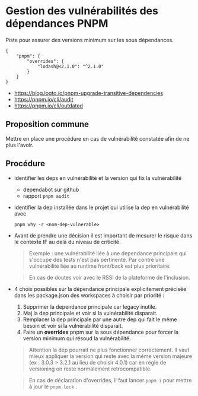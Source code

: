 # Gestion des vulnérabilités des dépendances PNPM

Piste pour assurer des versions minimum sur les sous dépendances.

```
{
    "pnpm": {
        "overrides": {
            "lodash@<2.1.0": "^2.1.0"
        }
    }
}
```

- https://blog.logto.io/pnpm-upgrade-transitive-dependencies
- https://pnpm.io/cli/audit
- https://pnpm.io/cli/outdated

## Proposition commune

Mettre en place une procédure en cas de vulnérabilité constatée afin de ne plus l'avoir.

## Procédure

- identifier les deps en vulnérabilité et la version qui fix la vulnérabilité
  - dependabot sur github
  - rapport `pnpm audit`
- identifier la dep installée dans le projet qui utilise la dep en vulnérabilité avec

  `pnpm why -r <nom-dep-vulnerable>`

- Avant de prendre une décision il est important de mesurer le risque dans le contexte IF au delà du niveau de criticité.

  > Exemple : une vulnérabilité liée à une dependance principale qui s'occupe des tests n'est pas pertinente. Par contre une vulnérabilité liée au runtime front/back est plus prioritaire.

  > En cas de doutes voir avec le RSSI de la plateforme de l'inclusion.

- 4 choix possibles sur la dépendance principale explicitement précisée dans les package.json des workspaces à choisir par priorité :

  1. Supprimer la dependance principale car legacy inutile.
  2. Maj la dep principale et voir si la vulnérabilité disparait.
  3. Remplacer la dep principale par une autre dep qui fait le même besoin et voir si la vulnérabilité disparait.
  4. Faire un **overrides** pnpm sur la sous dépendance pour forcer la version minimum qui résoud la vulnérabilité.

  > Attention la dep pourrait ne plus fonctionner correctement. Il vaut mieux appliquer la version qui reste avec la même version majeure (ex : 3.0.3 > 3.2.1 au lieu de choisir 4.0.1) car en règle de versioning on reste normalement retrocompatible.

  > En cas de déclaration d'overrides, il faut lancer `pnpm i` pour mettre à jour le `pnpm.lock` .
